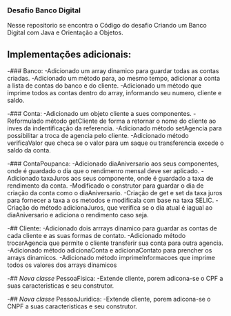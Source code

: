 ### Desafio Banco Digital

Nesse repositorio se encontra o Código do desafio Criando um Banco Digital com Java e Orientação a Objetos.

## Implementações adicionais:

-### Banco:
	-Adicionado um array dinamico para guardar todas as contas criadas.
	-Adicionado um método para, ao mesmo tempo, adicionar a conta a lista de contas do banco e do cliente.
	-Adicionado um método que imprime todos as contas dentro do array, informando seu numero, cliente e saldo.

-### Conta:
	-Adicionado um objeto cliente a sues componentes.
	-Reformulado método getCliente de forma a retornar o nome do cliente ao inves da indentificação da referencia.
	-Adicionado método setAgencia para possibilitar a troca de agencia pelo cliente.
	-Adicionado método verificaValor que checa se o valor para um saque ou transferencia excede o saldo da conta.

-### ContaPoupanca:
	-Adicionado diaAniversario aos seus componentes, onde é guardado o dia que o rendimenro mensal deve ser aplicado.
	-Adicionado taxaJuros aos seus componente, onde é guardado a taxa de rendimento da conta.
	-Modificado o construtor para guardar o dia de criação da conta como o diaAniversario.
	-Criação de get e set da taxa juros para fornecer a taxa a os metodos e modificala com base na taxa SELIC.
	-Criação do método adicionaJuros, que verifica se o dia atual é iagual ao diaAniversario e adiciona o rendimento caso seja.

-## Cliente:
	-Adicionado dois arrrays dinamico para guardar as contas de cada cliente e as suas formas de contato.
	-Adicionado método trocarAgencia que permite o cliente transferir sua conta para outra agencia.
	-Adicionado método adicionaConta e adicionaContato para prencher os arrays dinamicos.
	-Adicionado método imprimeInformacoes que imprime todos os valores dos arrays dinamicos

-## *Nova classe* PessoaFisica:
	-Extende cliente, porem adicona-se o CPF a suas caracteristicas e seu construtor.

-## *Nova classe* PessoaJuridica:
	-Extende cliente, porem adicona-se o CNPF a suas caracteristicas e seu construtor.	